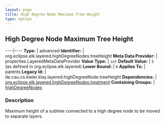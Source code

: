 ```yaml
---
layout: page
title: High Degree Node Maximum Tree Height
type: option
---
```

## High Degree Node Maximum Tree Height

----|----
**Type:** | advanced
**Identifier:** | org.eclipse.elk.layered.highDegreeNodes.treeHeight
**Meta Data Provider:** | properties.LayeredMetaDataProvider
**Value Type:** | `int`
**Default Value:** | `5` (as defined in org.eclipse.elk.layered)
**Lower Bound:** | `0`
**Applies To:** | parents
**Legacy Id:** | de.cau.cs.kieler.klay.layered.highDegreeNode.treeHeight
**Dependencies:** | [org.eclipse.elk.layered.highDegreeNodes.treatment](org-eclipse-elk-layered-highDegreeNodes-treatment)
**Containing Groups:** | [highDegreeNodes](org-eclipse-elk-layered-highDegreeNodes)

### Description

Maximum height of a subtree connected to a high degree node to be moved to separate layers.

